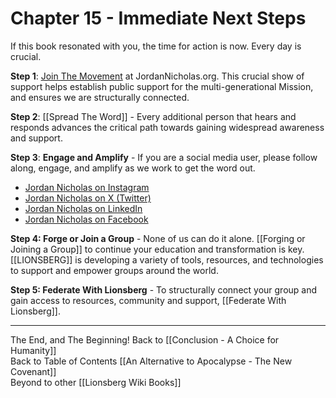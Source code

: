 # Chapter 15 - Immediate Next Steps

If this book resonated with you, the time for action is now. Every day is crucial. 

**Step 1**: [Join The Movement](https://jordannicholas.org/join_the_movement) at JordanNicholas.org. This crucial show of support helps establish public support for the multi-generational Mission, and ensures we are structurally connected. 

**Step 2**: [[Spread The Word]] - Every additional person that hears and responds advances the critical path towards gaining widespread awareness and support. 

**Step 3**: **Engage and Amplify** - If you are a social media user, please follow along, engage, and amplify as we work to get the word out. 

- [Jordan Nicholas on Instagram](**[https://www.instagram.com/jnicholasone/](https://www.instagram.com/jnicholasone/)**)   
- [Jordan Nicholas on X (Twitter)](**[https://twitter.com/JNicholasOne](https://twitter.com/JNicholasOne)**)  
- [Jordan Nicholas on LinkedIn](www.linkedin.com/in/jordannicholasone)  
- [Jordan Nicholas on Facebook](https://www.facebook.com/jnicholasone?mibextid=LQQJ4d)  

**Step 4: Forge or Join a Group** - None of us can do it alone. [[Forging or Joining a Group]] to continue your education and transformation is key. [[LIONSBERG]] is developing a variety of tools, resources, and technologies to support and empower groups around the world. 

**Step 5: Federate With Lionsberg** - To structurally connect your group and gain access to resources, community and support, [[Federate With Lionsberg]]. 

___
The End, and The Beginning! 
Back to [[Conclusion - A Choice for Humanity]]  
Back to Table of Contents [[An Alternative to Apocalypse - The New Covenant]]  
Beyond to other [[Lionsberg Wiki Books]]  

